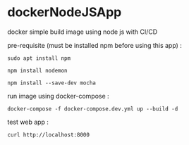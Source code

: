 # dockerNodeJSApp
docker simple build image using node js with CI/CD

pre-requisite (must be installed npm before using this app) :

```
sudo apt install npm
```
```
npm install nodemon
```
```
npm install --save-dev mocha
```

run image using docker-compose :
```
docker-compose -f docker-compose.dev.yml up --build -d
```

test web app :
```
curl http://localhost:8000
```
